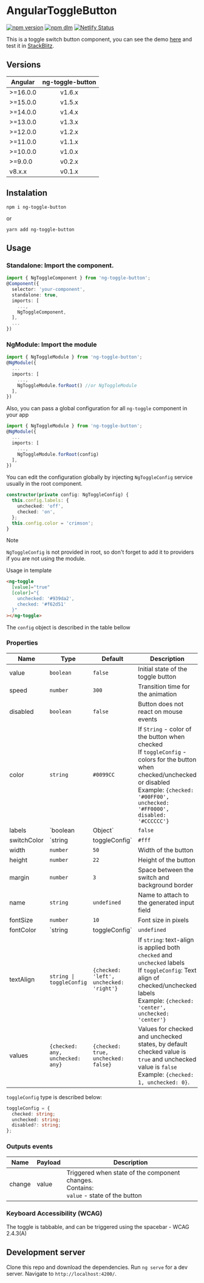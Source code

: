 
# AngularToggleButton

[![npm version](https://img.shields.io/npm/v/ng-toggle-button.svg)][npm-url]
[![npm dlm](https://img.shields.io/npm/dm/ng-toggle-button)][npm-url]
[![Netlify Status](https://api.netlify.com/api/v1/badges/a28b65dc-53df-41d9-a660-d2741f833233/deploy-status)][demo-url]

[npm-url]: https://www.npmjs.com/package/ng-toggle-button
[demo-url]: https://ng-toggle-button.netlify.app

This is a toggle switch button component, you can see the demo [here][demo-url] and test it in [StackBlitz](https://stackblitz.com/edit/ng-toggle-button).

## Versions

| Angular  | ng-toggle-button|
| -------- |:------:| 
| >=16.0.0 | v1.6.x |
| >=15.0.0 | v1.5.x |
| >=14.0.0 | v1.4.x |
| >=13.0.0 | v1.3.x |
| >=12.0.0 | v1.2.x |
| >=11.0.0 | v1.1.x |
| >=10.0.0 | v1.0.x |
| >=9.0.0  | v0.2.x |
| v8.x.x   | v0.1.x |

## Instalation

```
npm i ng-toggle-button
```

or

```
yarn add ng-toggle-button
```

## Usage

### Standalone: Import the component.

```typescript
import { NgToggleComponent } from 'ng-toggle-button';
@Component({
  selector: 'your-component',
  standalone: true,
  imports: [
    ...,
    NgToggleComponent,
  ],
  ...
})
```

### NgModule: Import the module

```typescript
import { NgToggleModule } from 'ng-toggle-button';
@NgModule({
  ...
  imports: [
    ...,
    NgToggleModule.forRoot() //or NgToggleModule
  ],
})
```

Also, you can pass a global configuration for all `ng-toggle` component in your app

```typescript
import { NgToggleModule } from 'ng-toggle-button';
@NgModule({
  ...
  imports: [
    ...,
    NgToggleModule.forRoot(config)
  ],
})
```

You can edit the configuration globally by injecting `NgToggleConfig` service usually in the root component.

```ts
constructor(private config: NgToggleConfig) {
  this.config.labels: {
    unchecked: 'off',
    checked: 'on',
  };
  this.config.color = 'crimson';
}
```

> [!NOTE]
> `NgToggleConfig` is not provided in root, so don't forget to add it to providers if you are not using the module.

Usage in template

```html
<ng-toggle
  [value]="true"
  [color]="{
    unchecked: '#939da2',
    checked: '#f62d51'
  }"
></ng-toggle>
```

The `config` object is described in the table bellow

### Properties

| Name | Type | Default | Description |
|-------------|--------------------|-------------|---------------------------------------------------------------------------------------------------------------------------------------------------------------------------------------------------------------------|
| value | `boolean` | `false` | Initial state of the toggle button |
| speed | `number` | `300` | Transition time for the animation |
| disabled | `boolean` | `false` | Button does not react on mouse events |
| color | `string` | `#0099CC` | If `String` - color of the button when checked <br>If `toggleConfig` - colors for the button when checked/unchecked or disabled<br>Example: `{checked: '#00FF00', unchecked: '#FF0000', disabled: '#CCCCCC'}` |
| labels | `boolean | Object` | `false` | If `boolean` - shows/hides default labels <br>If `Object` - sets custom labels for both states. <br>Example: `{checked: 'Foo', unchecked: 'Bar'}` |
| switchColor | `string | toggleConfig` | `#fff` | If `string` - color or background property of the switch when checked <br>If `toggleConfig` - colors or background property for the switch when checked/uncheked or disabled <br>Example: `{checked: '#25EF02', unchecked: 'silver', disabled: '#fff'}` |
| width | `number` | `50` | Width of the button |
| height | `number` | `22` | Height of the button |
| margin | `number` | `3` | Space between the switch and background border |
| name | `string` | `undefined` | Name to attach to the generated input field |
| fontSize | `number` | `10` | Font size in pixels |
| fontColor | `string | toggleConfig` | `undefined` | If `string` - color when checked <br>If `toggleConfig` - colors for labels when checked/uncheked <br>Example: `{checked: '#25EF02', unchecked: '#35DB15'}` by default the text color is white.|
| textAlign | `string \| toggleConfig` | `{checked: 'left', unchecked: 'right'}` | If `string`: text-align is applied both `checked` and `unchecked` labels<br>If `toggleConfig`: Text align of checked/unchecked labels<br>Example: `{checked: 'center', unchecked: 'center'}`|
| values | `{checked: any, unchecked: any}` | `{checked: true, unchecked: false}` | Values for checked and unchecked states, by default checked value is `true` and unchecked value is `false` <br>Example: `{checked: 1, unchecked: 0}`.|

`toggleConfig` type is described below:

```ts
toggleConfig = {
  checked: string;
  unchecked: string;
  disabled?: string;
};
```

### Outputs events

| Name   | Payload | Description |
| ---    | ------  | -------     |
| change | value   | Triggered when state of the component changes. <br>Contains: <br>`value` - state of the button |

### Keyboard Accessibility (WCAG)

The toggle is tabbable, and can be triggered using the spacebar - WCAG 2.4.3(A)

## Development server

Clone this repo and download the dependencies.
Run `ng serve` for a dev server. Navigate to `http://localhost:4200/`.
